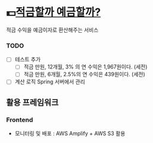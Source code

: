 # 💵[적금할까 예금할까?](https://staging.d28wcq9d5x95g0.amplifyapp.com/)

적금 수익을 예금이자로 환산해주는 서비스

### TODO
- [ ] 테스트 추가
  - [ ] 적금 만원, 12개월, 3% 의 연 수익은 1,967원이다. (세전)
  - [ ] 적금 만원, 6개월, 2.5%의 연 수익은 439원이다. (세전) 
- [ ] 계산 로직 Spring 서버에서 관리

## 활용 프레임워크

### Frontend
- 모니터링 및 배포 : AWS Amplify + AWS S3 활용
